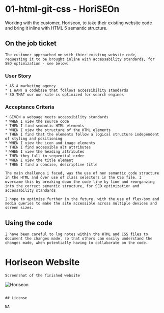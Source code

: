 # 01-html-git-css - HoriSEOn
Working with the customer, Horiseon, to take their existing website code and bring it inline with HTML 5 semantic structure.

## On the job ticket
```
The customer approached me with thier existing website code, requesting it to be brought inline with accessability standards, for SEO optimization - see below:
```

### User Story

```
* AS A marketing agency
* I WANT a codebase that follows accessibility standards
* SO THAT our own site is optimized for search engines
```

### Acceptance Criteria

```
* GIVEN a webpage meets accessibility standards
* WHEN I view the source code
* THEN I find semantic HTML elements
* WHEN I view the structure of the HTML elements
* THEN I find that the elements follow a logical structure independent of styling and positioning
* WHEN I view the icon and image elements
* THEN I find accessible alt attributes
* WHEN I view the heading attributes
* THEN they fall in sequential order
* WHEN I view the title element
* THEN I find a concise, descriptive title

The main challenge i faced, was the use of non semantic code structure in the HTML and over use of class selectors in the CSS file. I overcame this by breaking down the code line by line and reorganzing into the correct semantic structure, for SEO optimization and accessability standards

I hope to optimize further in the future, with the use of flex-box and media queries to make the site accessible across multiple devices and screen sizes.

```

## Using the code
```
I have been careful to log notes within the HTML and CSS files to document the changes made, so that others can easily understand the changes made, when potentially having to collaborate on the code.
```

# Horiseon Website

```
Screenshot of the finished website 
```
![Horiseon](./Assets/horiseon-screenshot.png) 
```

## License

NA

